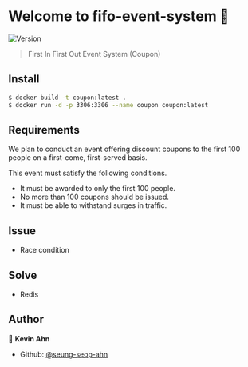 # Welcome to fifo-event-system 👋
![Version](https://img.shields.io/badge/version-0.0.0-blue.svg?cacheSeconds=2592000)

> First In First Out Event System (Coupon)

## Install

```sh
$ docker build -t coupon:latest .
$ docker run -d -p 3306:3306 --name coupon coupon:latest
```

## Requirements


We plan to conduct an event offering discount coupons to the first 100 people on a first-come, first-served basis.

This event must satisfy the following conditions.

- It must be awarded to only the first 100 people.
- No more than 100 coupons should be issued.
- It must be able to withstand surges in traffic.

## Issue

- Race condition

## Solve

- Redis

## Author

👤 **Kevin Ahn**

* Github: [@seung-seop-ahn](https://github.com/seung-seop-ahn)
